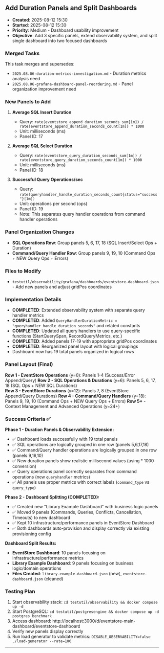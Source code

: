 ## Add Duration Panels and Split Dashboards
- **Created**: 2025-08-12 15:30
- **Started**: 2025-08-12 15:30
- **Priority**: Medium - Dashboard usability improvement
- **Objective**: Add 3 specific panels, extend observability system, and split single dashboard into two focused dashboards

### Merged Tasks
This task merges and supersedes:
- `2025.08.06-duration-metrics-investigation.md` - Duration metrics analysis need
- `2025.08.06-grafana-dashboard-panel-reordering.md` - Panel organization improvement need

### New Panels to Add
1. **Average SQL Insert Duration** 
   - Query: `rate(eventstore_append_duration_seconds_sum[1m]) / rate(eventstore_append_duration_seconds_count[1m]) * 1000`
   - Unit: milliseconds (ms)
   - Panel ID: 17

2. **Average SQL Select Duration**
   - Query: `rate(eventstore_query_duration_seconds_sum[1m]) / rate(eventstore_query_duration_seconds_count[1m]) * 1000`
   - Unit: milliseconds (ms)
   - Panel ID: 18

3. **Successful Query Operations/sec**
   - Query: `rate(queryhandler_handle_duration_seconds_count{status="success"}[1m])`
   - Unit: operations per second (ops)
   - Panel ID: 19
   - Note: This separates query handler operations from command handler operations

### Panel Organization Changes
- **SQL Operations Row**: Group panels 5, 6, 17, 18 (SQL Insert/Select Ops + Duration)
- **Command/Query Handler Row**: Group panels 9, 19, 10 (Command Ops + NEW Query Ops + Errors)

### Files to Modify
- `testutil/observability/grafana/dashboards/eventstore-dashboard.json` - Add new panels and adjust gridPos coordinates

### Implementation Details
- **COMPLETED**: Extended observability system with separate query handler metrics
- **COMPLETED**: Added `QueryHandlerDurationMetric = "queryhandler_handle_duration_seconds"` and related constants
- **COMPLETED**: Updated all query handlers to use query-specific functions (StartQuerySpan, RecordQueryMetrics, etc.)
- **COMPLETED**: Added panels 17-19 with appropriate gridPos coordinates
- **COMPLETED**: Reorganized panel layout with logical groupings
- Dashboard now has 19 total panels organized in logical rows

### Panel Layout (Final)
**Row 1 - EventStore Operations** (y=0): Panels 1-4 (Success/Error Append/Query)
**Row 2 - SQL Operations & Durations** (y=6): Panels 5, 6, 17, 18 (SQL Ops + NEW SQL Durations)  
**Row 3 - EventStore Durations** (y=12): Panels 7, 8 (EventStore Append/Query Durations)
**Row 4 - Command/Query Handlers** (y=18): Panels 9, 19, 10 (Command Ops + NEW Query Ops + Errors)
**Row 5+** - Context Management and Advanced Operations (y=24+)

### Success Criteria ✅
**Phase 1 - Duration Panels & Observability Extension:**
- ✅ Dashboard loads successfully with 19 total panels  
- ✅ SQL operations are logically grouped in one row (panels 5,6,17,18)
- ✅ Command/Query handler operations are logically grouped in one row (panels 9,19,10)
- ✅ New duration panels show realistic millisecond values (using * 1000 conversion)
- ✅ Query operations panel correctly separates from command operations (new `queryhandler` metrics)
- ✅ All panels use proper metrics with correct labels (`command_type` vs `query_type`)

**Phase 2 - Dashboard Splitting (COMPLETED):**
- ✅ Created new "Library Example Dashboard" with business logic panels
- ✅ Moved 9 panels (Commands, Queries, Conflicts, Cancellation, Timeouts) to new dashboard
- ✅ Kept 10 infrastructure/performance panels in EventStore Dashboard
- ✅ Both dashboards auto-provision and display correctly via existing provisioning config

**Dashboard Split Results:**
- **EventStore Dashboard**: 10 panels focusing on infrastructure/performance metrics
- **Library Example Dashboard**: 9 panels focusing on business logic/domain operations  
- **Files Created**: `library-example-dashboard.json` (new), `eventstore-dashboard.json` (cleaned)

### Testing Plan
1. Start observability stack: `cd testutil/observability && docker compose up -d`
2. Start PostgreSQL: `cd testutil/postgresengine && docker compose up -d postgres_benchmark`
3. Access dashboard: http://localhost:3000/d/eventstore-main-dashboard/eventstore-dashboard
4. Verify new panels display correctly
5. Run load generator to validate metrics: `DISABLE_OBSERVABILITY=false ./load-generator --rate=100`

---